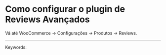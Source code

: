 # Como configurar o plugin de Reviews Avançados

Vá até WooCommerce -> Configurações -> Produtos -> Reviews.

___

Keywords: